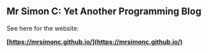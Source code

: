 ## Mr Simon C: Yet Another Programming Blog

See here for the website:

**[https://mrsimonc.github.io/](https://mrsimonc.github.io/)**